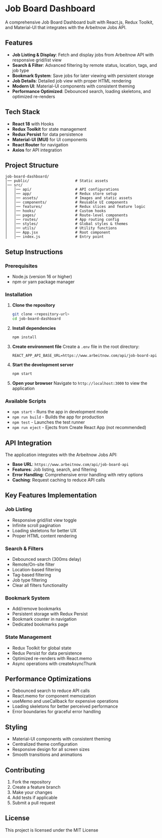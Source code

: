 # Job Board Dashboard

A comprehensive Job Board Dashboard built with React.js, Redux Toolkit, and Material-UI that integrates with the Arbeitnow Jobs API.

## Features

- **Job Listing & Display**: Fetch and display jobs from Arbeitnow API with responsive grid/list view
- **Search & Filter**: Advanced filtering by remote status, location, tags, and job type
- **Bookmark System**: Save jobs for later viewing with persistent storage
- **Job Details**: Detailed job view with proper HTML rendering
- **Modern UI**: Material-UI components with consistent theming
- **Performance Optimized**: Debounced search, loading skeletons, and optimized re-renders

## Tech Stack

- **React 18** with Hooks
- **Redux Toolkit** for state management
- **Redux Persist** for data persistence
- **Material-UI (MUI)** for UI components
- **React Router** for navigation
- **Axios** for API integration

## Project Structure

```
job-board-dashboard/
│── public/                     # Static assets
│── src/
│   │── api/                    # API configurations
│   │── app/                    # Redux store setup
│   │── assets/                 # Images and static assets
│   │── components/             # Reusable UI components
│   │── features/               # Redux slices and feature logic
│   │── hooks/                  # Custom hooks
│   │── pages/                  # Route-level components
│   │── routes/                 # App routing config
│   │── styles/                 # Global styles & themes
│   │── utils/                  # Utility functions
│   │── App.jsx                 # Root component
│   │── index.js                # Entry point
```

## Setup Instructions

### Prerequisites

- Node.js (version 16 or higher)
- npm or yarn package manager

### Installation

1. **Clone the repository**
   ```bash
   git clone <repository-url>
   cd job-board-dashboard
   ```

2. **Install dependencies**
   ```bash
   npm install
   ```

3. **Create environment file**
   Create a `.env` file in the root directory:
   ```
   REACT_APP_API_BASE_URL=https://www.arbeitnow.com/api/job-board-api
   ```

4. **Start the development server**
   ```bash
   npm start
   ```

5. **Open your browser**
   Navigate to `http://localhost:3000` to view the application

### Available Scripts

- `npm start` - Runs the app in development mode
- `npm run build` - Builds the app for production
- `npm test` - Launches the test runner
- `npm run eject` - Ejects from Create React App (not recommended)

## API Integration

The application integrates with the Arbeitnow Jobs API:
- **Base URL**: `https://www.arbeitnow.com/api/job-board-api`
- **Features**: Job listing, search, and filtering
- **Error Handling**: Comprehensive error handling with retry options
- **Caching**: Request caching to reduce API calls

## Key Features Implementation

### Job Listing
- Responsive grid/list view toggle
- Infinite scroll pagination
- Loading skeletons for better UX
- Proper HTML content rendering

### Search & Filters
- Debounced search (300ms delay)
- Remote/On-site filter
- Location-based filtering
- Tag-based filtering
- Job type filtering
- Clear all filters functionality

### Bookmark System
- Add/remove bookmarks
- Persistent storage with Redux Persist
- Bookmark counter in navigation
- Dedicated bookmarks page

### State Management
- Redux Toolkit for global state
- Redux Persist for data persistence
- Optimized re-renders with React.memo
- Async operations with createAsyncThunk

## Performance Optimizations

- Debounced search to reduce API calls
- React.memo for component memoization
- useMemo and useCallback for expensive operations
- Loading skeletons for better perceived performance
- Error boundaries for graceful error handling

## Styling

- Material-UI components with consistent theming
- Centralized theme configuration
- Responsive design for all screen sizes
- Smooth transitions and animations

## Contributing

1. Fork the repository
2. Create a feature branch
3. Make your changes
4. Add tests if applicable
5. Submit a pull request

## License

This project is licensed under the MIT License
